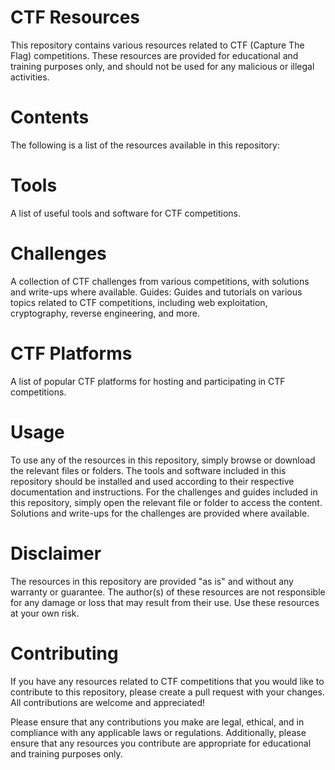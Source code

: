 # CTF Resources
This repository contains various resources related to CTF (Capture The Flag) competitions. These resources are provided for educational and training purposes only, and should not be used for any malicious or illegal activities.

# Contents
The following is a list of the resources available in this repository:

# Tools
A list of useful tools and software for CTF competitions.

# Challenges
A collection of CTF challenges from various competitions, with solutions and write-ups where available.
Guides: Guides and tutorials on various topics related to CTF competitions, including web exploitation, cryptography, reverse engineering, and more.

# CTF Platforms
A list of popular CTF platforms for hosting and participating in CTF competitions.

# Usage
To use any of the resources in this repository, simply browse or download the relevant files or folders. The tools and software included in this repository should be installed and used according to their respective documentation and instructions.
For the challenges and guides included in this repository, simply open the relevant file or folder to access the content. Solutions and write-ups for the challenges are provided where available.

# Disclaimer
The resources in this repository are provided "as is" and without any warranty or guarantee. The author(s) of these resources are not responsible for any damage or loss that may result from their use. Use these resources at your own risk.

# Contributing
If you have any resources related to CTF competitions that you would like to contribute to this repository, please create a pull request with your changes. All contributions are welcome and appreciated!

Please ensure that any contributions you make are legal, ethical, and in compliance with any applicable laws or regulations. Additionally, please ensure that any resources you contribute are appropriate for educational and training purposes only.
